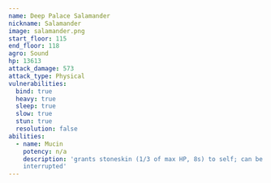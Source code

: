 ```yaml
---
name: Deep Palace Salamander
nickname: Salamander
image: salamander.png
start_floor: 115
end_floor: 118
agro: Sound
hp: 13613
attack_damage: 573
attack_type: Physical
vulnerabilities:
  bind: true
  heavy: true
  sleep: true
  slow: true
  stun: true
  resolution: false
abilities:
  - name: Mucin
    potency: n/a
    description: 'grants stoneskin (1/3 of max HP, 8s) to self; can be
    interrupted'
---
```


